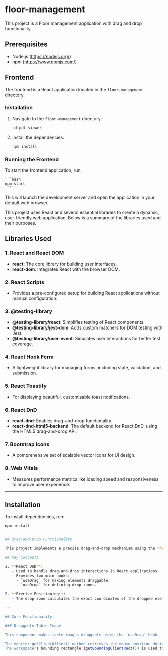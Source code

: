 # floor-management
This project is a Floor management application with drag and drop functionality. 

## Prerequisites

- Node.js (https://nodejs.org/)
- npm (https://www.npmjs.com/)

## Frontend

The frontend is a React application located in the `floor-management` directory.

### Installation

1. Navigate to the `floor-management` directory:

    ```bash
    cd pdf-viewer
    ```

2. Install the dependencies:

    ```bash
    npm install
    ```

### Running the Frontend

To start the frontend application, run:

    ```bash
    npm start
    ```

This will launch the development server and open the application in your default web browser.

This project uses React and several essential libraries to create a dynamic, user-friendly web application. Below is a summary of the libraries used and their purposes.

## Libraries Used

### 1. React and React DOM
- **react**: The core library for building user interfaces.
- **react-dom**: Integrates React with the browser DOM.

### 2. React Scripts
- Provides a pre-configured setup for building React applications without manual configuration.

### 3. @testing-library
- **@testing-library/react**: Simplifies testing of React components.
- **@testing-library/jest-dom**: Adds custom matchers for DOM testing with Jest.
- **@testing-library/user-event**: Simulates user interactions for better test coverage.

### 4. React Hook Form
- A lightweight library for managing forms, including state, validation, and submission.

### 5. React Toastify
- For displaying beautiful, customizable toast notifications.

### 6. React DnD
- **react-dnd**: Enables drag-and-drop functionality.
- **react-dnd-html5-backend**: The default backend for React DnD, using the HTML5 drag-and-drop API.

### 7. Bootstrap Icons
- A comprehensive set of scalable vector icons for UI design.

### 8. Web Vitals
- Measures performance metrics like loading speed and responsiveness to improve user experience.

---

## Installation

To install dependencies, run:

```bash
npm install


## Drag-and-Drop Functionality

This project implements a precise drag-and-drop mechanism using the **React DnD** library. The functionality allows users to drag table images and drop them onto a workspace with accurate positioning.

## Key Concepts

1. **React DnD**:  
   - Used to handle drag-and-drop interactions in React applications.
   - Provides two main hooks:
     - `useDrag` for making elements draggable.
     - `useDrop` for defining drop zones.

2. **Precise Positioning**:  
   - The drop zone calculates the exact coordinates of the dropped element relative to the workspace using the browser's DOM API.

---

## Core Functionality

### Draggable Table Image

This component makes table images draggable using the `useDrag` hook.

The monitor.getClientOffset() method retrieves the mouse position during the drop.
The workspace's bounding rectangle (getBoundingClientRect()) is used to calculate the exact position relative to the drop zone.